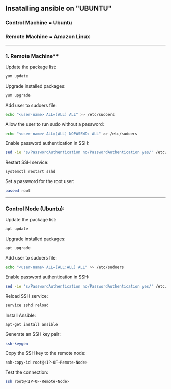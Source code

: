 

## Insatalling ansible on **"UBUNTU"**
### Control Machine = Ubuntu
### Remote Machine = Amazon Linux
---
### 1.  Remote Machine**

Update the package list:
   ```bash
   yum update
   ```

Upgrade installed packages:
   ```bash
   yum upgrade
   ```

Add user to sudoers file:
   ```bash
   echo "<user-name> ALL=(ALL) ALL" >> /etc/sudoers
   ```

Allow the user to run sudo without a password:
   ```bash
   echo "<user-name> ALL=(ALL) NOPASSWD: ALL" >> /etc/sudoers
   ```

Enable password authentication in SSH:
   ```bash
   sed -ie 's/PasswordAuthentication no/PasswordAuthentication yes/' /etc/ssh/sshd_config
   ```

Restart SSH service:
   ```bash
   systemctl restart sshd
   ```

Set a password for the root user:
   ```bash
   passwd root
   ```
------
### Control Node (Ubuntu):

Update the package list:
   ```bash
   apt update
   ```

Upgrade installed packages:
   ```bash
   apt upgrade
   ```

Add user to sudoers file:
   ```bash
   echo "<user-name> ALL=(ALL:ALL) ALL" >> /etc/sudoers
   ```

Enable password authentication in SSH:
   ```bash
   sed -ie 's/PasswordAuthentication no/PasswordAuthentication yes/' /etc/ssh/sshd_config
   ```

Reload SSH service:
   ```bash
   service sshd reload
   ```

Install Ansible:
   ```bash
   apt-get install ansible
   ```

Generate an SSH key pair:
   ```bash
   ssh-keygen
   ```

Copy the SSH key to the remote node:
   ```bash
   ssh-copy-id root@<IP-OF-Remote-Node>
   ```

Test the connection:
   ```bash
   ssh root@<IP-OF-Remote-Node>
   ```


